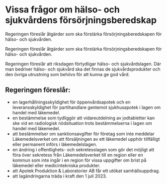 # Vissa frågor om hälso- och sjukvårdens försörjningsberedskap

Regeringen föreslår åtgärder som ska förstärka försörjningsberedskapen för hälso- och sjukvården.

Regeringen föreslår åtgärder som ska förstärka försörjningsberedskapen för hälso- och sjukvården.

Regeringen föreslår att riksdagen förtydligar hälso- och sjukvårdslagen. Där man bedriver hälso- och sjukvård ska det finnas de sjukvårdsprodukter och den övriga utrustning som behövs för att kunna ge god vård.

## Regeringen föreslår:

* en lagerhållningsskyldighet för öppenvårdsapotek och en leveransskyldighet för partihandlare gentemot sjukhusapotek i lagen om handel med läkemedel.
* en bestämmelse som tydliggör att vidareutdelning av jodtabletter kan ske vid en radiologisk nödsituation trots bestämmelserna i lagen om handel med läkemedel.
* att bestämmelser om sanktionsavgifter för företag som inte meddelar Läkemedelsverket om att försäljningen av ett läkemedel upphör tillfälligt eller permanent införs i läkemedelslagen.
* en ändring i offentlighets- och sekretesslagen som gör det möjligt att föra över sekretess från Läkemedelsverket till en region eller en kommun som inte ingår i en region för vissa uppgifter om brist på läkemedel eller medicintekniska produkter.
* att Apotek Produktion & Laboratorier AB får ett utökat samhällsuppdrag.
* att lagändringarna träda i kraft den 1 juli 2023.

